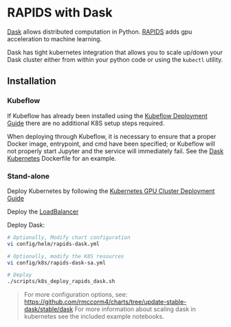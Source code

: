 RAPIDS with Dask
===

[Dask](https://dask.org) allows distributed computation in Python.
[RAPIDS](https://rapids.ai/) adds gpu acceleration to machine learning.


Dask has tight kubernetes integration that allows you to scale up/down your Dask cluster either from within your python code or using the `kubectl` utility.

## Installation

### Kubeflow

If Kubeflow has already been installed using the [Kubeflow Deployment Guide](kubeflow.md) there are no additional K8S setup steps required.

When deploying through Kubeflow, it is necessary to ensure that a proper Docker image, entrypoint, and cmd have been specified; or Kubeflow will not properly start Jupyter and the service will immediately fail. See the [Dask Kubernetes](../examples/k8s-dask-rapids/docker/Dockerfile) Dockerfile for an example.

### Stand-alone

Deploy Kubernetes by following the [Kubernetes GPU Cluster Deployment Guide](kubernetes-cluster.md)

Deploy the [LoadBalancer](ingress.md#on-prem-loadbalancer)

Deploy Dask:

```sh
# Optionally, Modify chart configuration
vi config/helm/rapids-dask.yml

# Optionally, modify the K8S resources
vi config/k8s/rapids-dask-sa.yml

# Deploy
./scripts/k8s_deploy_rapids_dask.sh
```

> For more configuration options, see: https://github.com/rmccorm4/charts/tree/update-stable-dask/stable/dask
> For more information about scaling dask in kubernetes see the included example notebooks.
